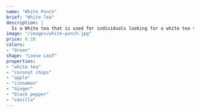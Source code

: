 ```yaml
---
name: "White Punch"
brief: "White Tea"
description: |
  Is a White tea that is used for individuals looking for a white tea that has kick - or should we say punch? We infused our premium white tea with apple, cinnamon, ginger, and almonds!
image: "/images/white-punch.jpg"
price: 9.10
colors:
- "Green"
shape: "Loose Leaf"
properties:
- "white tea"
- "coconut chips"
- "apple"
- "cinnamon"
- "Ginger"
- "black pepper"
- "vanilla"
---
```

